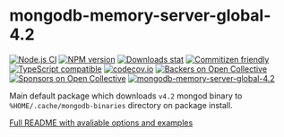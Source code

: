 # mongodb-memory-server-global-4.2

[![Node.js CI](https://github.com/nodkz/mongodb-memory-server/workflows/Node.js%20CI/badge.svg)](https://github.com/nodkz/mongodb-memory-server/actions/workflows/tests.yml?query=workflow%3A%22Node.js+CI%22)
[![NPM version](https://img.shields.io/npm/v/mongodb-memory-server-global-4.2.svg)](https://www.npmjs.com/package/mongodb-memory-server-global-4.2)
[![Downloads stat](https://img.shields.io/npm/dt/mongodb-memory-server-global-4.2.svg)](http://www.npmtrends.com/mongodb-memory-server-global-4.2)
[![Commitizen friendly](https://img.shields.io/badge/commitizen-friendly-brightgreen.svg)](http://commitizen.github.io/cz-cli/)
[![TypeScript compatible](https://img.shields.io/badge/typescript-compatible-brightgreen.svg)](https://www.typescriptlang.org)
[![codecov.io](https://codecov.io/github/nodkz/mongodb-memory-server/coverage.svg?branch=master)](https://codecov.io/github/nodkz/mongodb-memory-server?branch=master)
[![Backers on Open Collective](https://opencollective.com/mongodb-memory-server/backers/badge.svg)](#backers)
[![Sponsors on Open Collective](https://opencollective.com/mongodb-memory-server/sponsors/badge.svg)](#sponsors)
[![mongodb-memory-server-global-4.2](https://snyk.io/advisor/npm-package/mongodb-memory-server-global-4.2/badge.svg)](https://snyk.io/advisor/npm-package/mongodb-memory-server-global-4.2)

Main default package which downloads `v4.2` mongod binary to `%HOME/.cache/mongodb-binaries` directory on package install.

[Full README with avaliable options and examples](https://github.com/nodkz/mongodb-memory-server)
